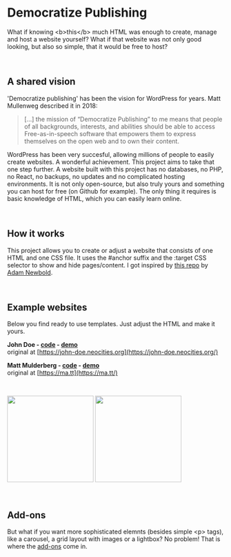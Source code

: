 # Democratize Publishing

What if knowing &lt;b&gt;this&lt;/b&gt; much HTML was enough to create, manage and host a website yourself? What if that website was not only good looking, but also so simple, that it would be free to host?

&nbsp;

## A shared vision

'Democratize publishing' has been the vision for WordPress for years. Matt Mullenweg described it in 2018:

> [...] the mission of “Democratize Publishing” to me means that people of all backgrounds, interests, and abilities should be able to access Free-as-in-speech software that empowers them to express themselves on the open web and to own their content.

WordPress has been very succesful, allowing millions of people to easily create websites. A wonderful achievement. This project aims to take that one step further. A website built with this project has no databases, no PHP, no React, no backups, no updates and no complicated hosting environments. It is not only open-source, but also truly yours and something you can host for free (on Github for example). The only thing it requires is basic knowledge of HTML, which you can easily learn online.

&nbsp;

## How it works

This project allows you to create or adjust a website that consists of one HTML and one CSS file. It uses the #anchor suffix and the :target CSS selector to show and hide pages/content. I got inspired by [this repo](https://github.com/cadars/john-doe) by [Adam Newbold](https://www.linkedin.com/in/neatnik/). 

&nbsp;

## Example websites

Below you find ready to use templates. Just adjust the HTML and make it yours.

**John Doe - [code](demo/) - [demo](https://jhvanderschee.github.io/democratizepublishing/demo/)**  
original at [https://john-doe.neocities.org](https://john-doe.neocities.org/)

**Matt Mulderberg - [code](matt-mullenweg/) - [demo](https://jhvanderschee.github.io/democratizepublishing/matt-mullenweg/)**  
original at [https://ma.tt](https://ma.tt/)

&nbsp; 

<a href="https://jhvanderschee.github.io/democratizepublishing/demo/"><img src="https://jhvanderschee.github.io/democratizepublishing/demo/screenshot.png" style="width: 200px;" /></a> <a href="https://jhvanderschee.github.io/democratizepublishing/matt-mullenweg/"><img src="https://jhvanderschee.github.io/democratizepublishing/matt-mullenweg/images/screenshot.png" style="width: 200px;" /></a>

&nbsp;

## Add-ons

But what if you want more sophisticated elemnts (besides simple &lt;p&gt; tags), like a carousel, a grid layout with images or a lightbox? No problem! That is where the [add-ons](add-ons/) come in.
